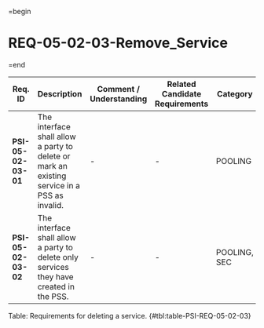 =begin

# REQ-05-02-03-Remove_Service

=end

| Req. ID                        | Description                         | Comment / Understanding                  | Related Candidate Requirements | Category                       |
| ------------------------------ | ----------------------------------- | ---------------------------------------- | ------------------------------ | ------------------------------ |
| __PSI-05-02-03-01__ | The interface shall allow a party to delete or mark an existing service in a PSS as invalid. | -                       | -                              | POOLING      |
| __PSI-05-02-03-02__ | The interface shall allow a party to delete only services they have created in the PSS.      | -                       | -                              | POOLING, SEC |

Table: Requirements for deleting a service. {#tbl:table-PSI-REQ-05-02-03}
